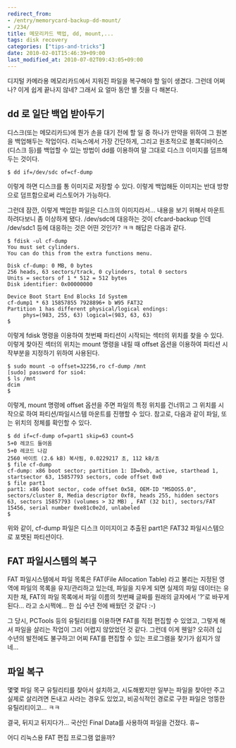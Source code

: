 ```yaml
---
redirect_from:
- /entry/memorycard-backup-dd-mount/
- /234/
title: 메모리카드 백업, dd, mount,...
tags: disk recovery
categories: ["tips-and-tricks"]
date: 2010-02-01T15:46:39+09:00
last_modified_at: 2010-07-02T09:43:05+09:00
---
```

디지털 카메라용 메모리카드에서 지워진 파일을 복구해야 할 일이 생겼다.
그런데 어쩌나? 이게 쉽게 끝나지 않네? 그래서 요 얼마 동안 별 짓을 다
해본다.

## dd 로 일단 백업 받아두기

디스크(또는 메모리카드)에 뭔가 손을 대기 전에 할 일 중 하나가 만약을
위하여 그 원본을 백업해두는 작업이다. 리눅스에서 가장 간단하게, 그리고
원초적으로 블록디바이스(디스크 등)를 백업할 수 있는 방법이 dd를 이용하여
말 그대로 디스크 이미지를 덤프해 두는 것이다.

```console
$ dd if=/dev/sdc of=cf-dump
```

이렇게 하면 디스크를 통 이미지로 저장할 수 있다. 이렇게 백업해둔 이미지는
반대 방향으로 덤프함으로써 리스토어가 가능하다.

그런데 잠깐, 이렇게 백업한 파일은 디스크의 이미지라서... 내용을 보기
위해서 마운트하려다보니 좀 이상하게 됐다. /dev/sdc에 대응하는 것이
cfcard-backup 인데 /dev/sdc1 등에 대응하는 것은 어떤 것인가? ㅋㅋ
해답은 다음과 같다.

```console
$ fdisk -ul cf-dump
You must set cylinders.
You can do this from the extra functions menu.
    
Disk cf-dump: 0 MB, 0 bytes
256 heads, 63 sectors/track, 0 cylinders, total 0 sectors
Units = sectors of 1 * 512 = 512 bytes
Disk identifier: 0x00000000

Device Boot Start End Blocks Id System
cf-dump1 * 63 15857855 7928896+ b W95 FAT32
Partition 1 has different physical/logical endings:
     phys=(983, 255, 63) logical=(983, 63, 63)
$
```

이렇게 fdisk 명령을 이용하여 첫번째 파티션이 시작되는 섹터의 위치를 찾을
수 있다. 이렇게 찾아진 섹터의 위치는 mount 명령을 내릴 때 offset 옵션을
이용하여 파티션 시작부분을 지정하기 위하여 사용된다.

```console
$ sudo mount -o offset=32256,ro cf-dump /mnt
[sudo] password for sio4: 
$ ls /mnt
dcim
$
```

이렇게, mount 명령에 offset 옵션을 주면 파일의 특정 위치를 건너뛰고 그
위치를 시작으로 하여 파티션/파일시스템 마운트를 진행할 수 있다. 참고로,
다음과 같이 파일, 또는 위치의 정체를 확인할 수 있다.

```console
$ dd if=cf-dump of=part1 skip=63 count=5
5+0 레코드 들어옴
5+0 레코드 나감
2560 바이트 (2.6 kB) 복사됨, 0.0229217 초, 112 kB/초
$ file cf-dump
cf-dump: x86 boot sector; partition 1: ID=0xb, active, starthead 1, startsector 63, 15857793 sectors, code offset 0x0
$ file part1 
part1: x86 boot sector, code offset 0x58, OEM-ID "MSDOS5.0", sectors/cluster 8, Media descriptor 0xf8, heads 255, hidden sectors 63, sectors 15857793 (volumes > 32 MB) , FAT (32 bit), sectors/FAT 15456, serial number 0xe81c0e2d, unlabeled
$
```

위와 같이, cf-dump 파일은 디스크 이미지이고 추출된 part1은 FAT32
파일시스템으로 포맷된 파티션이다.

## FAT 파일시스템의 복구

FAT 파일시스템에서 파일 목록은 FAT(File Allocation Table) 라고 불리는
지정된 영역에 파일의 목록을 유지/관리하고 있는데, 파일을 지우게 되면
실제의 파일 데이터는 유지한 채, FAT의 파일 목록에서 파일 이름의 첫번째
글짜를 원래의 글자에서 '?'로 바꾸게 된다... 라고 소시쩍에... 한 십 수년
전에 배웠던 것 같다 :-)

그 당시, PCTools 등의 유틸리티를 이용하면 FAT를 직접 편집할 수 있었고,
그렇게 해서 파일을 살리는 작업이 그리 어렵지 않았었던 것 같다. 그런데
이게 웬일? 오히려 십 수년의 발전에도 불구하고! 어찌 FAT를 편집할 수 있는
프로그램을 찾기가 쉽지가 않네...

## 파일 복구

몇몇 파일 목구 유틸리티를 찾아서 설치하고, 시도해봤지만 일부는 파일을
찾아만 주고 실제로 살리려면 돈내고 사라는 경우도 있었고, 비공식적인
경로로 구한 파일은 엉뚱한 유틸리티이고... ㅋㅋ

결국, 뒤지고 뒤지다가... 국산인 Final Data를 사용하여 파일을 건졌다. 휴~

어디 리눅스용 FAT 편집 프로그램 없을까?

